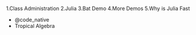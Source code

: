 1.Class Administration
2.Julia
3.Bat Demo
4.More Demos
5.Why is Julia Fast
  * @code_native
  * Tropical Algebra

